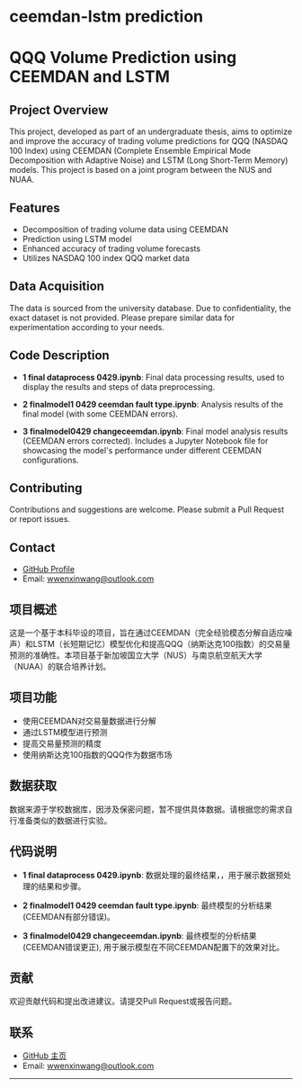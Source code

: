 # ceemdan-lstm prediction
# QQQ Volume Prediction using CEEMDAN and LSTM

## Project Overview

This project, developed as part of an undergraduate thesis, aims to optimize and improve the accuracy of trading volume predictions for QQQ (NASDAQ 100 Index) using CEEMDAN (Complete Ensemble Empirical Mode Decomposition with Adaptive Noise) and LSTM (Long Short-Term Memory) models. This project is based on a joint program between the NUS and NUAA.

## Features

- Decomposition of trading volume data using CEEMDAN
- Prediction using LSTM model
- Enhanced accuracy of trading volume forecasts
- Utilizes NASDAQ 100 index QQQ market data

## Data Acquisition

The data is sourced from the university database. Due to confidentiality, the exact dataset is not provided. Please prepare similar data for experimentation according to your needs.

## Code Description

- **1 final dataprocess 0429.ipynb**: Final data processing results, used to display the results and steps of data preprocessing.

- **2 finalmodel1 0429 ceemdan fault type.ipynb**: Analysis results of the final model (with some CEEMDAN errors).

- **3 finalmodel0429 changeceemdan.ipynb**: Final model analysis results (CEEMDAN errors corrected). Includes a Jupyter Notebook file for showcasing the model's performance under different CEEMDAN configurations.


## Contributing

Contributions and suggestions are welcome. Please submit a Pull Request or report issues.

## Contact

- [GitHub Profile](https://github.com/cattwong)
- Email: wwenxinwang@outlook.com


## 项目概述

这是一个基于本科毕设的项目，旨在通过CEEMDAN（完全经验模态分解自适应噪声）和LSTM（长短期记忆）模型优化和提高QQQ（纳斯达克100指数）的交易量预测的准确性。本项目基于新加坡国立大学（NUS）与南京航空航天大学（NUAA）的联合培养计划。

## 项目功能

- 使用CEEMDAN对交易量数据进行分解
- 通过LSTM模型进行预测
- 提高交易量预测的精度
- 使用纳斯达克100指数的QQQ作为数据市场

## 数据获取

数据来源于学校数据库，因涉及保密问题，暂不提供具体数据。请根据您的需求自行准备类似的数据进行实验。


## 代码说明

- **1 final dataprocess 0429.ipynb**: 数据处理的最终结果，，用于展示数据预处理的结果和步骤。

- **2 finalmodel1 0429 ceemdan fault type.ipynb**: 最终模型的分析结果(CEEMDAN有部分错误)。

- **3 finalmodel0429 changeceemdan.ipynb**:  最终模型的分析结果(CEEMDAN错误更正), 用于展示模型在不同CEEMDAN配置下的效果对比。


## 贡献

欢迎贡献代码和提出改进建议。请提交Pull Request或报告问题。

## 联系

- [GitHub 主页](https://github.com/cattwong)
- Email: wwenxinwang@outlook.com



---

